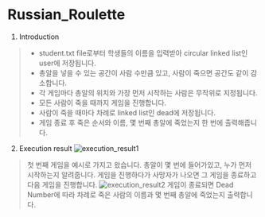 # Russian_Roulette

1. Introduction
>- student.txt file로부터 학생들의 이름을 입력받아 circular linked list인 user에 저장됩니다.
>- 총알을 넣을 수 있는 공간이 사람 수만큼 있고, 사람이 죽으면 공간도 같이 감소합니다.
>- 각 게임마다 총알의 위치와 가장 먼저 시작하는 사람은 무작위로 지정됩니다.
>- 모든 사람이 죽을 때까지 게임을 진행합니다.
>- 사람이 죽을 때마다 차례로 linked list인 dead에 저장됩니다.
>- 게임 종료 후 죽은 순서와 이름, 몇 번째 총알에 죽었는지 한 번에 출력해줍니다.

2. Execution result
![execution_result1](https://user-images.githubusercontent.com/44752186/48939284-0fbc6c00-ef57-11e8-9c50-bca1fbab5c75.jpg)
>첫 번째 게임을 예시로 가지고 왔습니다.
>총알이 몇 번에 들어가있고, 누가 먼저 시작하는지 알려줍니다.
>게임을 진행하다가 사망자가 나오면 그 게임을 종료하고 다음 게임을 진행합니다.
![execution_result2](https://user-images.githubusercontent.com/44752186/48939294-1d71f180-ef57-11e8-9e46-a68abf1353c6.jpg)
>게임이 종료되면 Dead Number에 따라 차례로 죽은 사람의 이름과 몇 번째 총알에 죽었는지 출력합니다.

